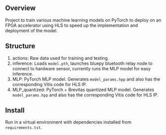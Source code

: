## Overview
Project to train various machine learning models on PyTorch to deploy on an FPGA accelerator using HLS to speed up the implementation and deployment of the model.

## Structure
1. actions: Raw data used for training and testing.
2. inference: Loads `model.pth`, launches bluepy bluetooth relay node to connect to hardware sensor, currently runs the MLP model for easy inference.
3. MLP: PyTorch MLP model. Generates `model_params.hpp` and also has the corresponding Vitis code for HLS IP.
4. MLP_quantized: PyTorch + Brevitas quantized MLP model. Generates `model_params.hpp` and also has the corresponding Vitis code for HLS IP.

## Install
Run in a virtual environment with dependencies installed from `requirements.txt`.
